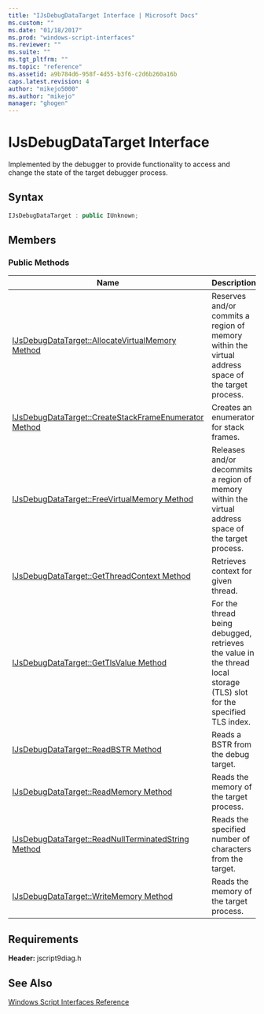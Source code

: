 ```yaml
---
title: "IJsDebugDataTarget Interface | Microsoft Docs"
ms.custom: ""
ms.date: "01/18/2017"
ms.prod: "windows-script-interfaces"
ms.reviewer: ""
ms.suite: ""
ms.tgt_pltfrm: ""
ms.topic: "reference"
ms.assetid: a9b784d6-958f-4d55-b3f6-c2d6b260a16b
caps.latest.revision: 4
author: "mikejo5000"
ms.author: "mikejo"
manager: "ghogen"
---
```

# IJsDebugDataTarget Interface
Implemented by the debugger to provide functionality to access and change the state of the target debugger process.  
  
## Syntax  
  
```cpp
IJsDebugDataTarget : public IUnknown;  
```  
  
## Members  
  
### Public Methods  
  
|Name|Description|  
|----------|-----------------|  
|[IJsDebugDataTarget::AllocateVirtualMemory Method](../../winscript/reference/ijsdebugdatatarget-allocatevirtualmemory-method.md)|Reserves and/or commits a region of memory within the virtual address space of the target process.|  
|[IJsDebugDataTarget::CreateStackFrameEnumerator Method](../../winscript/reference/ijsdebugdatatarget-createstackframeenumerator-method.md)|Creates an enumerator for stack frames.|  
|[IJsDebugDataTarget::FreeVirtualMemory Method](../../winscript/reference/ijsdebugdatatarget-freevirtualmemory-method.md)|Releases and/or decommits a region of memory within the virtual address space of the target process.|  
|[IJsDebugDataTarget::GetThreadContext Method](../../winscript/reference/ijsdebugdatatarget-getthreadcontext-method.md)|Retrieves context for given thread.|  
|[IJsDebugDataTarget::GetTlsValue Method](../../winscript/reference/ijsdebugdatatarget-gettlsvalue-method.md)|For the thread being debugged, retrieves the value in the thread local storage (TLS) slot for the specified TLS index.|  
|[IJsDebugDataTarget::ReadBSTR Method](../../winscript/reference/ijsdebugdatatarget-readbstr-method.md)|Reads a BSTR from the debug target.|  
|[IJsDebugDataTarget::ReadMemory Method](../../winscript/reference/ijsdebugdatatarget-readmemory-method.md)|Reads the memory of the target process.|  
|[IJsDebugDataTarget::ReadNullTerminatedString Method](../../winscript/reference/ijsdebugdatatarget-readnullterminatedstring-method.md)|Reads the specified number of characters from the target.|  
|[IJsDebugDataTarget::WriteMemory Method](../../winscript/reference/ijsdebugdatatarget-writememory-method.md)|Reads the memory of the target process.|  
  
## Requirements  
 **Header:** jscript9diag.h  
  
## See Also  
 [Windows Script Interfaces Reference](../../winscript/reference/windows-script-interfaces-reference.md)